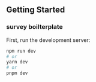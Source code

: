 ## Getting Started
### survey boilterplate
First, run the development server:

```bash
npm run dev
# or
yarn dev
# or
pnpm dev
```

